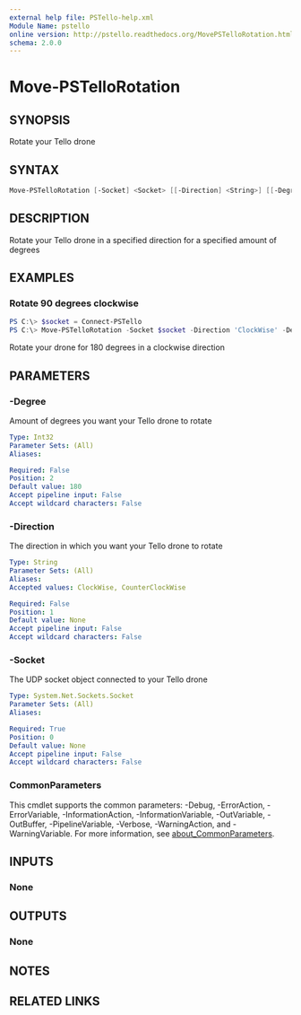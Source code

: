 ```yaml
---
external help file: PSTello-help.xml
Module Name: pstello
online version: http://pstello.readthedocs.org/MovePSTelloRotation.html
schema: 2.0.0
---
```


# Move-PSTelloRotation

## SYNOPSIS

Rotate your Tello drone

## SYNTAX

```powershell
Move-PSTelloRotation [-Socket] <Socket> [[-Direction] <String>] [[-Degree] <Int32>] [<CommonParameters>]
```

## DESCRIPTION

Rotate your Tello drone in a specified direction for a specified amount of degrees

## EXAMPLES

### Rotate 90 degrees clockwise

```powershell
PS C:\> $socket = Connect-PSTello
PS C:\> Move-PSTelloRotation -Socket $socket -Direction 'ClockWise' -Degree 90
```

Rotate your drone for 180 degrees in a clockwise direction

## PARAMETERS

### -Degree

Amount of degrees you want your Tello drone to rotate

```yaml
Type: Int32
Parameter Sets: (All)
Aliases:

Required: False
Position: 2
Default value: 180
Accept pipeline input: False
Accept wildcard characters: False
```

### -Direction

The direction in which you want your Tello drone to rotate

```yaml
Type: String
Parameter Sets: (All)
Aliases:
Accepted values: ClockWise, CounterClockWise

Required: False
Position: 1
Default value: None
Accept pipeline input: False
Accept wildcard characters: False
```

### -Socket

The UDP socket object connected to your Tello drone

```yaml
Type: System.Net.Sockets.Socket
Parameter Sets: (All)
Aliases:

Required: True
Position: 0
Default value: None
Accept pipeline input: False
Accept wildcard characters: False
```

### CommonParameters

This cmdlet supports the common parameters: -Debug, -ErrorAction, -ErrorVariable, -InformationAction, -InformationVariable, -OutVariable, -OutBuffer, -PipelineVariable, -Verbose, -WarningAction, and -WarningVariable. For more information, see [about_CommonParameters](http://go.microsoft.com/fwlink/?LinkID=113216).

## INPUTS

### None

## OUTPUTS

### None

## NOTES

## RELATED LINKS
